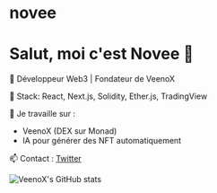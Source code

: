 # novee

# Salut, moi c'est Novee 👋

🌟 Développeur Web3 | Fondateur de VeenoX

🚀 Stack: React, Next.js, Solidity, Ether.js, TradingView

🔭 Je travaille sur : 
- VeenoX (DEX sur Monad)
- IA pour générer des NFT automatiquement

📫 Contact : [Twitter](https://twitter.com/veenox)

![VeenoX's GitHub stats](https://github-readme-stats.vercel.app/api?username=veenoX&show_icons=true&theme=tokyonight)
